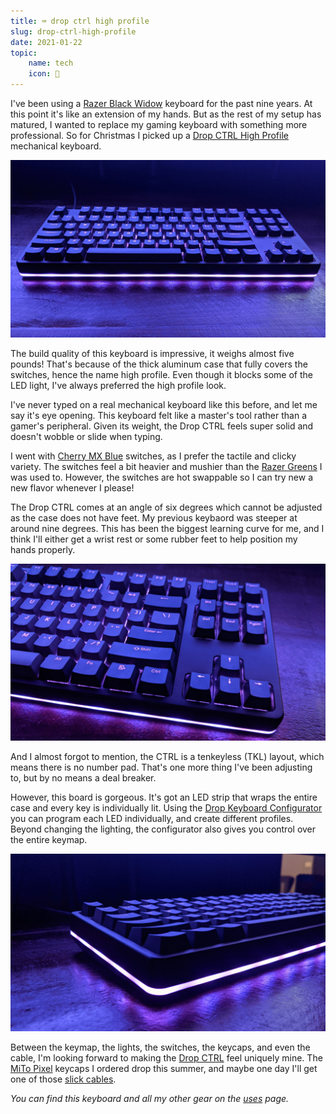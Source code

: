 ```yaml
---
title: ⌨️ drop ctrl high profile
slug: drop-ctrl-high-profile
date: 2021-01-22
topic:
    name: tech
    icon: 🔌
---
```


I've been using a [Razer Black Widow][black-widow] keyboard for the past nine years. At this point it's like an extension of my hands. But as the rest of my setup has matured, I wanted to replace my gaming keyboard with something more professional. So for Christmas I picked up a [Drop CTRL High Profile][ctrl] mechanical keyboard.

![front][front]

The build quality of this keyboard is impressive, it weighs almost five pounds! That's because of the thick aluminum case that fully covers the switches, hence the name high profile. Even though it blocks some of the LED light, I've always preferred the high profile look.

I've never typed on a real mechanical keyboard like this before, and let me say it's eye opening. This keyboard felt like a master's tool rather than a gamer's peripheral. Given its weight, the Drop CTRL feels super solid and doesn't wobble or slide when typing.

I went with [Cherry MX Blue][cherry-mx-blue] switches, as I prefer the tactile and clicky variety. The switches feel a bit heavier and mushier than the [Razer Greens][razer-green] I was used to. However, the switches are hot swappable so I can try new a new flavor whenever I please!

The Drop CTRL comes at an angle of six degrees which cannot be adjusted as the case does not have feet. My previous keybaord was steeper at around nine degrees. This has been the biggest learning curve for me, and I think I'll either get a wrist rest or some rubber feet to help position my hands properly.

![tkl][tkl]

And I almost forgot to mention, the CTRL is a tenkeyless (TKL) layout, which means there is no number pad. That's one more thing I've been adjusting to, but by no means a deal breaker.

However, this board is gorgeous. It's got an LED strip that wraps the entire case and every key is individually lit. Using the [Drop Keyboard Configurator][configurator] you can program each LED individually, and create different profiles. Beyond changing the lighting, the configurator also gives you control over the entire keymap.

![leds][leds]

Between the keymap, the lights, the switches, the keycaps, and even the cable, I'm looking forward to making the [Drop CTRL][ctrl] feel uniquely mine. The [MiTo Pixel][keycaps] keycaps I ordered drop this summer, and maybe one day I'll get one of those [slick cables][swift-cables].

_You can find this keyboard and all my other gear on the [uses][uses] page._

[front]: images/front.jpg
[tkl]: images/tkl.jpg
[leds]: images/leds.jpg
[swift-cables]: https://swiftcables.net/products/dracula
[configurator]: https://drop.com/mechanical-keyboards/configurator
[razer-green]: https://www.razer.com/razer-mechanical-switches
[cherry-mx-blue]: https://www.cherrymx.de/en/mx-original/mx-blue.html
[black-widow]: https://www.razer.com/gaming-keyboards/Razer-BlackWidow/RZ03-02860100-R3M1
[ctrl]: https://drop.com/buy/drop-ctrl-high-profile-mechanical-keyboard
[keycaps]: https://drop.com/buy/drop-mito-gmk-pixel-custom-keycap-set
[uses]: /uses
